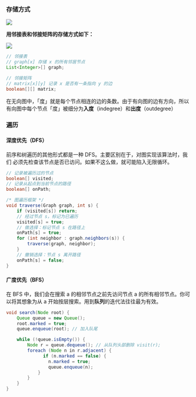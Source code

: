 ### 存储方式

![](https://labuladong.github.io/algo/images/%E5%9B%BE/0.jpg)

**用邻接表和邻接矩阵的存储方式如下：**

![](https://labuladong.github.io/algo/images/%E5%9B%BE/2.jpeg)

```java
// 邻接表
// graph[x] 存储 x 的所有邻居节点
List<Integer>[] graph;

// 邻接矩阵
// matrix[x][y] 记录 x 是否有一条指向 y 的边
boolean[][] matrix;
```

在无向图中，「度」就是每个节点相连的边的条数。由于有向图的边有方向，所以有向图中每个节点「度」被细分为**入度**（indegree）和**出度**（outdegree）

### 遍历

#### 深度优先（DFS）

前序和树遍历的其他形式都是一种 DFS。主要区别在于，对图实现该算法时，我们 必须先检查该节点是否已访问。如果不这么做，就可能陷入无限循环。

```java
// 记录被遍历过的节点
boolean[] visited;
// 记录从起点到当前节点的路径
boolean[] onPath;

/* 图遍历框架 */
void traverse(Graph graph, int s) {
    if (visited[s]) return;
    // 经过节点 s，标记为已遍历
    visited[s] = true;
    // 做选择：标记节点 s 在路径上
    onPath[s] = true;
    for (int neighbor : graph.neighbors(s)) {
        traverse(graph, neighbor);
    }
    // 撤销选择：节点 s 离开路径
    onPath[s] = false;
}
```

#### 广度优先（BFS）

在 BFS 中，我们会在搜索 a 的相邻节点之前先访问节点 a 的所有相邻节点。你可以将其想象为从 a 开始按层搜索。用到**队列**的迭代法往往最为有效。

```java
void search(Node root) {   
	Queue queue = new Queue(); 
	root.marked = true; 
	queue.enqueue(root); // 加入队尾

	while (!queue.isEmpty()) {  
		Node r = queue.dequeue(); // 从队列头部删除 visit(r);  
		foreach (Node n in r.adjacent) {
		      if (n.marked == false) {
		        n.marked = true;
		        queue.enqueue(n);
			} 
		}
	} 
}
```